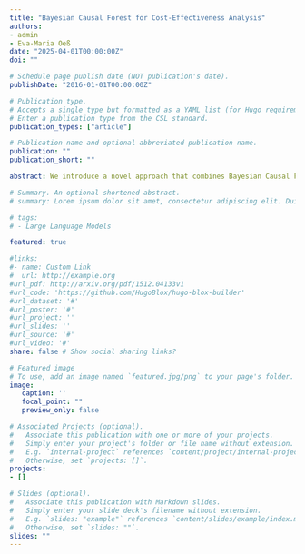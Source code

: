 ```yaml
---
title: "Bayesian Causal Forest for Cost-Effectiveness Analysis"
authors:
- admin
- Eva-Maria Oeß
date: "2025-04-01T00:00:00Z"
doi: ""

# Schedule page publish date (NOT publication's date).
publishDate: "2016-01-01T00:00:00Z"

# Publication type.
# Accepts a single type but formatted as a YAML list (for Hugo requirements).
# Enter a publication type from the CSL standard.
publication_types: ["article"]

# Publication name and optional abbreviated publication name.
publication: ""
publication_short: ""

abstract: We introduce a novel approach that combines Bayesian Causal Forests (BCF) with Cost-Effectiveness Analysis (CEA) to assess effect heterogeneity of a binary treatment under unit-varying costs. Recently, CEA Forests have been proposed to estimate heterogeneous effects in a frequentist setting using Generalized Random Forests (GRF). This approach requires, first, estimating the uplift of the cost and the outcome effect, and, second, differencing the unit-level effects. We translate CEA Forests into a Bayesian framework, which holds promise for improving accuracy, facilitating seamless uncertainty quantification, and more effectively capturing sparsity within the underlying data generating process. A simulation study illustrates guidelines for visual and metric-based CEA based on our approach. In comparison to the GRF-based method, we find that our method outperforms the GRF, especially under smoothness in the covariate signal and in small samples.

# Summary. An optional shortened abstract.
# summary: Lorem ipsum dolor sit amet, consectetur adipiscing elit. Duis posuere tellus ac convallis placerat. Proin tincidunt magna sed ex sollicitudin condimentum.

# tags:
# - Large Language Models

featured: true

#links:
#- name: Custom Link
#  url: http://example.org
#url_pdf: http://arxiv.org/pdf/1512.04133v1
#url_code: 'https://github.com/HugoBlox/hugo-blox-builder'
#url_dataset: '#'
#url_poster: '#'
#url_project: ''
#url_slides: ''
#url_source: '#'
#url_video: '#'
share: false # Show social sharing links?

# Featured image
# To use, add an image named `featured.jpg/png` to your page's folder. 
image:
   caption: ''
   focal_point: ""
   preview_only: false

# Associated Projects (optional).
#   Associate this publication with one or more of your projects.
#   Simply enter your project's folder or file name without extension.
#   E.g. `internal-project` references `content/project/internal-project/index.md`.
#   Otherwise, set `projects: []`.
projects:
- []

# Slides (optional).
#   Associate this publication with Markdown slides.
#   Simply enter your slide deck's filename without extension.
#   E.g. `slides: "example"` references `content/slides/example/index.md`.
#   Otherwise, set `slides: ""`.
slides: ""
---
```





